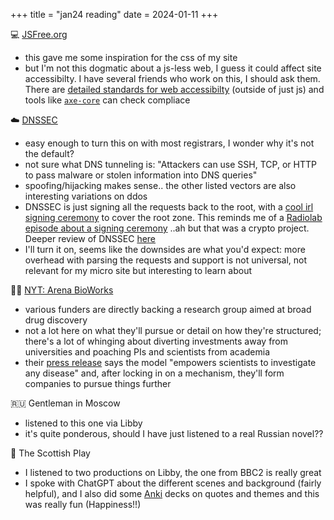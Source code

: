 +++
title = "jan24 reading"
date = 2024-01-11
+++

:computer: [JSFree.org](https://jsfree.org)
- this gave me some inspiration for the css of my site
- but I'm not this dogmatic about a js-less web,
I guess it could affect site accessibilty.
I have several friends who work on this, I should ask them.
There are [detailed standards for web accessibilty](https://www.w3.org/WAI/WCAG22/quickref/?versions=2.1)
(outside of just js)
and tools like [`axe-core`](https://github.com/dequelabs/axe-core) can check compliace

:cloud: [DNSSEC](https://www.cloudflare.com/learning/dns/dns-security/)
- easy enough to turn this on with most registrars, I wonder why it's not the default?
- not sure what DNS tunneling is: "Attackers can use SSH, TCP, or HTTP to pass malware or stolen information into DNS queries"
- spoofing/hijacking makes sense.. the other listed vectors are also interesting variations on ddos
- DNSSEC is just signing all the requests back to the root,
with a [cool irl signing ceremony](https://www.cloudflare.com/dns/dnssec/root-signing-ceremony/) to cover the root zone.
This reminds me of a [Radiolab episode about a signing ceremony](https://radiolab.org/podcast/ceremony)
..ah but that was a crypto project.
Deeper review of DNSSEC [here](https://blog.cloudflare.com/dnssec-an-introduction/)
- I'll turn it on, seems like the downsides are what you'd expect:
more overhead with parsing the requests and support is not universal,
not relevant for my micro site but interesting to learn about

:scientist: [NYT: Arena BioWorks](https://www.nytimes.com/2024/01/12/business/arena-bioworks-scientists-harvard-mit.html)
- various funders are directly backing a research group aimed at broad drug discovery
- not a lot here on what they'll pursue or detail on how they're structured;
there's a lot of whinging about diverting investments away from universities
and poaching PIs and scientists from academia
- their [press release](https://www.prnewswire.com/news-releases/arena-bioworks-launches-as-a-privately-funded-fully-independent-biomedical-institute-to-shorten-the-path-from-insight-to-therapeutics-302033563.html)
says the model "empowers scientists to investigate any disease"
and, after locking in on a mechanism, they'll form companies to pursue things further

:ru: Gentleman in Moscow
- listened to this one via Libby
- it's quite ponderous, should I have just listened to a real Russian novel??

:scotland: The Scottish Play
- I listened to two productions on Libby,
the one from BBC2 is really great
- I spoke with ChatGPT about the different scenes and background (fairly helpful),
and I also did some [Anki](@/notes/anki.md) decks on quotes and themes and this was really fun (Happiness!!)
